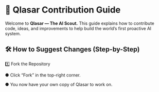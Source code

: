 # 🧩  **Qlasar Contribution Guide**

Welcome to **Qlasar — The AI Scout.**
This guide explains how to contribute code, ideas, and improvements to help build the world’s first proactive AI system.

## 🛠️ How to Suggest Changes (Step-by-Step)

1️⃣ Fork the Repository

● Click “Fork” in the top-right corner.

● You now have your own copy of Qlasar to work on.
